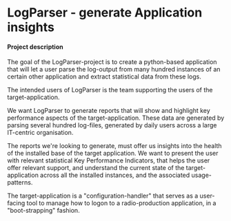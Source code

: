 # LogParser - generate Application insights

#### Project description ####

The goal of the LogParser-project is to create a python-based application that will let a user parse the log-output from many hundred instances of an certain other application and extract statistical data from these logs.

The intended users of LogParser is the team supporting the users of the target-application.

We want LogParser to generate reports that will show and highlight key performance aspects of the target-application. These data are generated by parsing several hundred log-files, generated by daily users across a large IT-centric organisation.

The reports we're looking to generate, must offer us insights into the health of the installed base of the target application. We want to present the user with relevant statistical Key Performance Indicators, that helps the user offer relevant support, and understand the current state of the target-application across all the installed instances, and the associated usage-patterns.

The target-application is a "configuration-handler" that serves as a user-facing tool to manage how to logon to a radio-production application, in a "boot-strapping" fashion.

